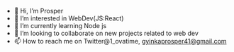 - 👋 Hi, I’m Prosper
- 👀 I’m interested in WebDev(JS:React)
- 🌱 I’m currently learning Node js
- 🤝 I’m looking to collaborate on new projects related to web dev
- 📫 How to reach me on Twitter@1_ovatime, gyinkaprosper41@gmail.com



<!---
Prosper41/Prosper41 is a ✨ special ✨ repository because its `README.md` (this file) appears on your GitHub profile.
You can click the Preview link to take a look at your changes.
--->
